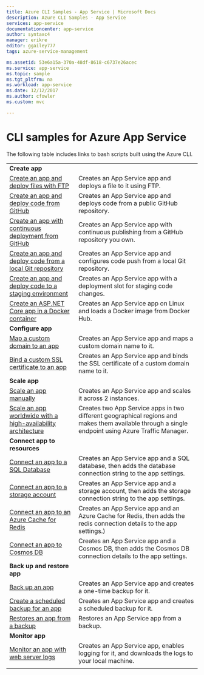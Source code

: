 ```yaml
---
title: Azure CLI Samples - App Service | Microsoft Docs
description: Azure CLI Samples - App Service
services: app-service
documentationcenter: app-service
author: syntaxc4
manager: erikre
editor: ggailey777
tags: azure-service-management

ms.assetid: 53e6a15a-370a-48df-8618-c6737e26acec
ms.service: app-service
ms.topic: sample
ms.tgt_pltfrm: na
ms.workload: app-service
ms.date: 12/12/2017
ms.author: cfowler
ms.custom: mvc

---
```

# CLI samples for Azure App Service

The following table includes links to bash scripts built using the Azure CLI.

| | |
|-|-|
|**Create app**||
| [Create an app and deploy files with FTP](./scripts/cli-deploy-ftp.md?toc=%2fcli%2fazure%2ftoc.json)| Creates an App Service app and deploys a file to it using FTP. |
| [Create an app and deploy code from GitHub](./scripts/cli-deploy-github.md?toc=%2fcli%2fazure%2ftoc.json)| Creates an App Service app and deploys code from a public GitHub repository. |
| [Create an app with continuous deployment from GitHub](./scripts/cli-continuous-deployment-github.md?toc=%2fcli%2fazure%2ftoc.json)| Creates an App Service app with continuous publishing from a GitHub repository you own. |
| [Create an app and deploy code from a local Git repository](./scripts/cli-deploy-local-git.md?toc=%2fcli%2fazure%2ftoc.json) | Creates an App Service app and configures code push from a local Git repository. |
| [Create an app and deploy code to a staging environment](./scripts/cli-deploy-staging-environment.md?toc=%2fcli%2fazure%2ftoc.json) | Creates an App Service app with a deployment slot for staging code changes. |
| [Create an ASP.NET Core app in a Docker container](./scripts/cli-linux-docker-aspnetcore.md?toc=%2fcli%2fazure%2ftoc.json)| Creates an App Service app on Linux and loads a Docker image from Docker Hub. |
|**Configure app**||
| [Map a custom domain to an app](./scripts/cli-configure-custom-domain.md?toc=%2fcli%2fazure%2ftoc.json)| Creates an App Service app and maps a custom domain name to it. |
| [Bind a custom SSL certificate to an app](./scripts/cli-configure-ssl-certificate.md?toc=%2fcli%2fazure%2ftoc.json)| Creates an App Service app and binds the SSL certificate of a custom domain name to it. |
|**Scale app**||
| [Scale an app manually](./scripts/cli-scale-manual.md?toc=%2fcli%2fazure%2ftoc.json) | Creates an App Service app and scales it across 2 instances. |
| [Scale an app worldwide with a high-availability architecture](./scripts/cli-scale-high-availability.md?toc=%2fcli%2fazure%2ftoc.json) | Creates two App Service apps in two different geographical regions and makes them available through a single endpoint using Azure Traffic Manager. |
|**Connect app to resources**||
| [Connect an app to a SQL Database](./scripts/cli-connect-to-sql.md?toc=%2fcli%2fazure%2ftoc.json)| Creates an App Service app and a SQL database, then adds the database connection string to the app settings. |
| [Connect an app to a storage account](./scripts/cli-connect-to-storage.md?toc=%2fcli%2fazure%2ftoc.json)| Creates an App Service app and a storage account, then adds the storage connection string to the app settings. |
| [Connect an app to an Azure Cache for Redis](./scripts/cli-connect-to-redis.md?toc=%2fcli%2fazure%2ftoc.json) | Creates an App Service app and an Azure Cache for Redis, then adds the redis connection details to the app settings.) |
| [Connect an app to Cosmos DB](./scripts/cli-connect-to-documentdb.md?toc=%2fcli%2fazure%2ftoc.json) | Creates an App Service app and a Cosmos DB, then adds the Cosmos DB connection details to the app settings. |
|**Back up and restore app**||
| [Back up an app](./scripts/cli-backup-onetime.md?toc=%2fcli%2fazure%2ftoc.json) | Creates an App Service app and creates a one-time backup for it. |
| [Create a scheduled backup for an app](./scripts/cli-backup-scheduled.md?toc=%2fcli%2fazure%2ftoc.json) | Creates an App Service app and creates a scheduled backup for it. |
| [Restores an app from a backup](./scripts/cli-backup-restore.md?toc=%2fcli%2fazure%2ftoc.json) | Restores an App Service app from a backup. |
|**Monitor app**||
| [Monitor an app with web server logs](./scripts/cli-monitor.md?toc=%2fcli%2fazure%2ftoc.json) | Creates an App Service app, enables logging for it, and downloads the logs to your local machine. |
| | |